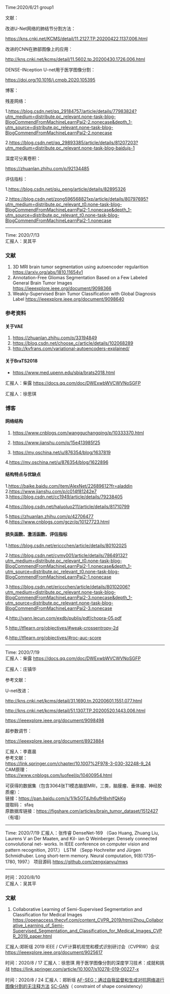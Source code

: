 
Time:2020/6/21
group1

文献：

改进U-Net网络的肺结节分割方法：

 https://kns.cnki.net/KCMS/detail/11.2127.TP.20200422.1137.006.html 

改进的CNN在肺部图像上的应用：

http://kns.cnki.net/kcms/detail/11.5602.tp.20200430.1726.006.html 

DENSE-INception U-net用于医学图像分割：

https://doi.org/10.1016/j.cmpb.2020.105395

博客：

残差网络：

1.https://blog.csdn.net/qq_29184757/article/details/77983824?utm_medium=distribute.pc_relevant.none-task-blog-BlogCommendFromMachineLearnPai2-2.nonecase&depth_1-utm_source=distribute.pc_relevant.none-task-blog-BlogCommendFromMachineLearnPai2-2.nonecase

2.https://blog.csdn.net/qq_29893385/article/details/81207203?utm_medium=distribute.pc_relevant.none-task-blog-baidujs-1

深度可分离卷积：

https://zhuanlan.zhihu.com/p/92134485

评估指标：

1.https://blog.csdn.net/qiu_peng/article/details/82895326

2.https://blog.csdn.net/zong596568821xp/article/details/80797695?utm_medium=distribute.pc_relevant_t0.none-task-blog-BlogCommendFromMachineLearnPai2-1.nonecase&depth_1-utm_source=distribute.pc_relevant_t0.none-task-blog-BlogCommendFromMachineLearnPai2-1.nonecase

---
Time: 2020/7/13  
汇报人：吴其平  
### 文献  
1. 3D MRI brain tumor segmentation using autoencoder regularition https://arxiv.org/abs/1810.11654v1  
2. Annotation-Free Gliomas Segmentation Based on a Few Labeled General Brain Tumor Images https://ieeexplore.ieee.org/document/9098366  
3. Weakly-Supervised Brain Tumor Classification with Global Diagnosis Label https://ieeexplore.ieee.org/document/9098640  

### 参考资料  
#### 关于VAE  
1. https://zhuanlan.zhihu.com/p/33194849  
2. https://blog.csdn.net/choose_c/article/details/102068289  
3. http://kvfrans.com/variational-autoencoders-explained/  
#### 关于BraTS2018
- https://www.med.upenn.edu/sbia/brats2018.html  

汇报人：柴露
https://docs.qq.com/doc/DWExwbWVCWVNoSGFP

汇报人：徐思琪 

### 博客
#### 网络结构
1. https://www.cnblogs.com/wangguchangqing/p/10333370.html
2. https://www.jianshu.com/p/15e413985f25

3. https://my.oschina.net/u/876354/blog/1637819

4.https://my.oschina.net/u/876354/blog/1622896 
#### 结构特点与优缺点
1.https://baike.baidu.com/item/AlexNet/22689612?fr=aladdin
2.https://www.jianshu.com/p/c014f81242e7
3.https://blog.csdn.net/cc1949/article/details/79238405

4.https://blog.csdn.net/haluoluo211/article/details/81710799

5.https://zhuanlan.zhihu.com/p/42706477
6.https://www.cnblogs.com/gczr/p/10127723.html
#### 损失函数、激活函数、评估指标
1.https://blog.csdn.net/ericcchen/article/details/80102025

2.https://blog.csdn.net/cymy001/article/details/78649132?utm_medium=distribute.pc_relevant_t0.none-task-blog-BlogCommendFromMachineLearnPai2-1.nonecase&depth_1-utm_source=distribute.pc_relevant_t0.none-task-blog-BlogCommendFromMachineLearnPai2-1.nonecase

3.https://blog.csdn.net/ericcchen/article/details/80102006?utm_medium=distribute.pc_relevant.none-task-blog-BlogCommendFromMachineLearnPai2-3.nonecase&depth_1-utm_source=distribute.pc_relevant.none-task-blog-BlogCommendFromMachineLearnPai2-3.nonecase

4.http://yann.lecun.com/exdb/publis/pdf/chopra-05.pdf

5.http://tflearn.org/objectives/#weak-crossentropy-2d

6.http://tflearn.org/objectives/#roc-auc-score

---
Time: 2020/7/19  
汇报人：柴露
https://docs.qq.com/doc/DWExwbWVCWVNoSGFP



汇报人：庄镇华

参考文献：

U-net改进：

http://kns.cnki.net/kcms/detail/31.1690.tn.20200601.1551.077.html

http://kns.cnki.net/kcms/detail/51.1307.TP.20200520.1443.006.html

https://ieeexplore.ieee.org/document/9098498

超参数调节：

https://ieeexplore.ieee.org/document/8923884


汇报人：李嘉晨  
参考文献：    
https://link.springer.com/chapter/10.1007%2F978-3-030-32248-9_24  
CAM原理：   
https://www.cnblogs.com/luofeel/p/10400954.html   
   
可获得的数据集（包含3064张T1模态脑部MRI，三类，脑膜瘤、垂体瘤、神经胶质瘤）：  
链接：https://pan.baidu.com/s/1i1k5OTdJh6ufH8xhlfQkKg   
提取码： sfaq   
原数据库链接：https://figshare.com/articles/brain_tumor_dataset/1512427 （有墙）

---
Time: 2020/7/19 
汇报人：张传睿
DenseNet-169
 （Gao Huang, Zhuang Liu, Laurens V an Der Maaten, and Kil-
ian Q Weinberger. Densely connected convolutional net-
works. In IEEE conference on computer vision and pattern
recognition, 2017.）
LSTM
（Sepp Hochreiter and Jürgen Schmidhuber. Long short-term
memory. Neural computation, 9(8):1735–1780, 1997.）
项目源码
https://github.com/zengxianyu/mws

---
时间：2020/8/10  
汇报人：吴其平  
### 文献  
1. Collaborative Learning of Semi-Supervised Segmentation and Classification for Medical Images https://openaccess.thecvf.com/content_CVPR_2019/html/Zhou_Collaborative_Learning_of_Semi-Supervised_Segmentation_and_Classification_for_Medical_Images_CVPR_2019_paper.html

汇报人:郑昕瑶
 2019 IEEE / CVF计算机视觉和模式识别研讨会（CVPRW）会议
https://ieeexplore.ieee.org/document/9025617


时间：2020/8 / 17
汇报人：徐思琪
用于医学图像分割的深度学习技术：成就和挑战
https://link.springer.com/article/10.1007/s10278-019-00227-x


时间：2020/8 / 24
汇报人：郑昕瑶
[AF-SEG：通过自我监督和生成对抗网络进行图像分割的无注释方法](https://ieeexplore.ieee.org/document/9098535/references#references)
[SC-GAN](https://link.springer.com/chapter/10.1007/978-3-030-32245-8_79)（ constraint of shape consistency）
